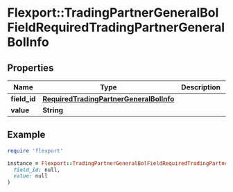 # Flexport::TradingPartnerGeneralBolFieldRequiredTradingPartnerGeneralBolInfo

## Properties

| Name | Type | Description | Notes |
| ---- | ---- | ----------- | ----- |
| **field_id** | [**RequiredTradingPartnerGeneralBolInfo**](RequiredTradingPartnerGeneralBolInfo.md) |  |  |
| **value** | **String** |  |  |

## Example

```ruby
require 'flexport'

instance = Flexport::TradingPartnerGeneralBolFieldRequiredTradingPartnerGeneralBolInfo.new(
  field_id: null,
  value: null
)
```

